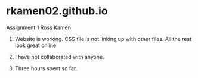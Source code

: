 # rkamen02.github.io

Assignment 1
Ross Kamen

1. Website is working. CSS file is not linking up with other files. All the rest look great online.

2. I have not collaborated with anyone.

3. Three hours spent so far.